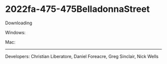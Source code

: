 # 2022fa-475-475BelladonnaStreet
Downloading

Windows:

Mac:

-----------------------
Developers:
Christian Liberatore,
Daniel Foreacre,
Greg Sinclair,
Nick Wells
